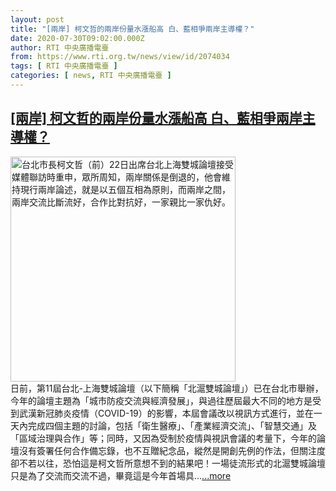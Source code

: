 ```yaml
---
layout: post
title: "[兩岸] 柯文哲的兩岸份量水漲船高 白、藍相爭兩岸主導權？"
date: 2020-07-30T09:02:00.000Z
author: RTI 中央廣播電臺
from: https://www.rti.org.tw/news/view/id/2074034
tags: [ RTI 中央廣播電臺 ]
categories: [ news, RTI 中央廣播電臺 ]
---
```

<!--1596099720000-->
[[兩岸] 柯文哲的兩岸份量水漲船高 白、藍相爭兩岸主導權？](https://www.rti.org.tw/news/view/id/2074034)
------

<div>
<img src="https://static.rti.org.tw/assets/thumbnails/2020/07/22/20200722000026M.jpg" width="360" alt="台北市長柯文哲（前）22日出席台北上海雙城論壇接受媒體聯訪時重申，眾所周知，兩岸關係是倒退的，他會維持現行兩岸論述，就是以五個互相為原則，而兩岸之間，兩岸交流比斷流好，合作比對抗好，一家親比一家仇好。" title="台北市長柯文哲（前）22日出席台北上海雙城論壇接受媒體聯訪時重申，眾所周知，兩岸關係是倒退的，他會維持現行兩岸論述，就是以五個互相為原則，而兩岸之間，兩岸交流比斷流好，合作比對抗好，一家親比一家仇好。"><br>日前，第11屆台北-上海雙城論壇（以下簡稱「北滬雙城論壇」）已在台北市舉辦，今年的論壇主題為「城市防疫交流與經濟發展」，與過往歷屆最大不同的地方是受到武漢新冠肺炎疫情（COVID-19）的影響，本屆會議改以視訊方式進行，並在一天內完成四個主題的討論，包括「衛生醫療」、「產業經濟交流」、「智慧交通」及「區域治理與合作」等；同時，又因為受制於疫情與視訊會議的考量下，今年的論壇沒有簽署任何合作備忘錄，也不互贈紀念品，縱然是開創先例的作法，但關注度卻不若以往，恐怕這是柯文哲所意想不到的結果吧！一場徒流形式的北滬雙城論壇 只是為了交流而交流不過，畢竟這是今年首場具...<a target="_blank" href="https://www.rti.org.tw/news/view/id/2074034">...more</a>
</div>
